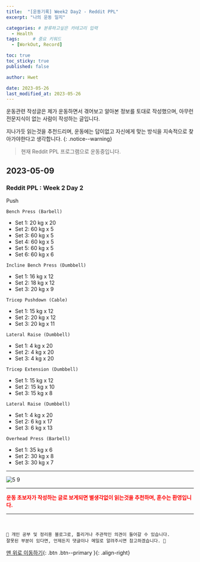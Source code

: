 ```yaml
---
title:  "[운동기록] Week2 Day2 - Reddit PPL"  
excerpt: "나의 운동 일지"

categories: # 분류하고싶은 카테고리 입력
  - Health
tags:     # 중요 키워드
  - [WorkOut, Record]

toc: true
toc_sticky: true
published: false

author: Hwet

date: 2023-05-26
last_modified_at: 2023-05-26
---
```


운동관련 작성글은 제가 운동하면서 겪어보고 알아본 정보를 토대로 작성했으며, 아무런 전문지식이 없는 사람이 작성하는 글입니다.

지나가듯 읽는것을 추천드리며, 운동에는 답이없고 자신에게 맞는 방식을 지속적으로 찾아가야한다고 생각합니다.
{: .notice--warning}

> 현재 Reddit PPL 프로그램으로 운동중입니다.

## 2023-05-09

### Reddit PPL : Week 2 Day 2

Push

`Bench Press (Barbell)`

- Set 1: 20 kg x 20
- Set 2: 60 kg x 5
- Set 3: 60 kg x 5
- Set 4: 60 kg x 5
- Set 5: 60 kg x 5
- Set 6: 60 kg x 6

`Incline Bench Press (Dumbbell)`

- Set 1: 16 kg x 12
- Set 2: 18 kg x 12
- Set 3: 20 kg x 9

`Tricep Pushdown (Cable)`

- Set 1: 15 kg x 12
- Set 2: 20 kg x 12
- Set 3: 20 kg x 11

`Lateral Raise (Dumbbell)`

- Set 1: 4 kg x 20
- Set 2: 4 kg x 20
- Set 3: 4 kg x 20

`Tricep Extension (Dumbbell)`

- Set 1: 15 kg x 12
- Set 2: 15 kg x 10
- Set 3: 15 kg x 8

`Lateral Raise (Dumbbell)`

- Set 1: 4 kg x 20
- Set 2: 6 kg x 17
- Set 3: 6 kg x 13

`Overhead Press (Barbell)`

- Set 1: 35 kg x 6
- Set 2: 30 kg x 8
- Set 3: 30 kg x 7




---

![5 9](https://github.com/hwet-j/hwet-j.github.io/assets/81364742/1dcad4b0-2e31-4685-9bb2-5a7586e8b2bc)

***

<strong style="color:red">운동 초보자가 작성하는 글로 보게되면 별생각없이 읽는것을 추천하며, 훈수는 환영입니다.</strong>



***
<br>
    
    📢 개인 공부 및 정리용 블로그로, 틀리거나 주관적인 의견이 들어갈 수 있습니다.
    잘못된 부분이 있다면, 언제든지 댓글이나 메일로 알려주시면 참고하겠습니다. 🔔

[맨 위로 이동하기](#){: .btn .btn--primary }{: .align-right}